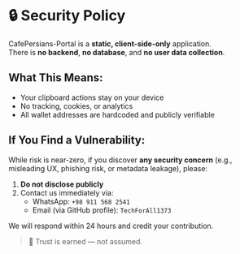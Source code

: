 # 🔒 Security Policy

CafePersians-Portal is a **static, client-side-only** application.  
There is **no backend**, **no database**, and **no user data collection**.

## What This Means:
- Your clipboard actions stay on your device  
- No tracking, cookies, or analytics  
- All wallet addresses are hardcoded and publicly verifiable  

## If You Find a Vulnerability:
While risk is near-zero, if you discover **any security concern** (e.g., misleading UX, phishing risk, or metadata leakage), please:

1. **Do not disclose publicly**  
2. Contact us immediately via:  
   - WhatsApp: `+98 911 568 2541`  
   - Email (via GitHub profile): `TechForAll1373`  

We will respond within 24 hours and credit your contribution.

> 🔐 Trust is earned — not assumed.
